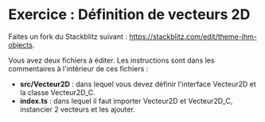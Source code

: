 # Exercice : Définition de vecteurs 2D

Faites un fork du Stackblitz suivant : https://stackblitz.com/edit/theme-ihm-objects. 

Vous avez deux fichiers à éditer. Les instructions sont dans les commentaires à l'intérieur de ces fichiers :

* **src/Vecteur2D** : dans lequel vous devez définir l'interface Vecteur2D et la classe Vecteur2D_C.
* **index.ts** : dans lequel il faut importer Vecteur2D et Vecteur2D_C, instancier 2 vecteurs et les ajouter.
